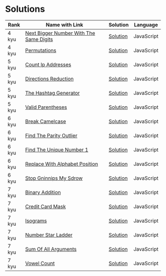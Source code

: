 # Solutions 

| Rank | Name with Link | Solution | Language |
|--|--|--|--|
| 4 kyu | [Next Bigger Number With The Same Digits](https://codewars.com/kata/next-bigger-number-with-the-same-digits) | [Solution](https://github.com/Alcadramin/codewars/blob/main/src/4kyu/next-bigger-number-with-the-same-digits.js) | JavaScript |
| 4 kyu | [Permutations](https://codewars.com/kata/permutations) | [Solution](https://github.com/Alcadramin/codewars/blob/main/src/4kyu/permutations.js) | JavaScript |
| 5 kyu | [Count Ip Addresses](https://codewars.com/kata/count-ip-addresses) | [Solution](https://github.com/Alcadramin/codewars/blob/main/src/5kyu/count-ip-addresses.js) | JavaScript |
| 5 kyu | [Directions Reduction](https://codewars.com/kata/directions-reduction) | [Solution](https://github.com/Alcadramin/codewars/blob/main/src/5kyu/directions-reduction.js) | JavaScript |
| 5 kyu | [The Hashtag Generator](https://codewars.com/kata/the-hashtag-generator) | [Solution](https://github.com/Alcadramin/codewars/blob/main/src/5kyu/the-hashtag-generator.js) | JavaScript |
| 5 kyu | [Valid Parentheses](https://codewars.com/kata/valid-parentheses) | [Solution](https://github.com/Alcadramin/codewars/blob/main/src/5kyu/valid-parentheses.js) | JavaScript |
| 6 kyu | [Break Camelcase](https://codewars.com/kata/break-camelcase) | [Solution](https://github.com/Alcadramin/codewars/blob/main/src/6kyu/break-camelcase.js) | JavaScript |
| 6 kyu | [Find The Parity Outlier](https://codewars.com/kata/find-the-parity-outlier) | [Solution](https://github.com/Alcadramin/codewars/blob/main/src/6kyu/find-the-parity-outlier.js) | JavaScript |
| 6 kyu | [Find The Unique Number 1](https://codewars.com/kata/find-the-unique-number-1) | [Solution](https://github.com/Alcadramin/codewars/blob/main/src/6kyu/find-the-unique-number-1.js) | JavaScript |
| 6 kyu | [Replace With Alphabet Position](https://codewars.com/kata/replace-with-alphabet-position) | [Solution](https://github.com/Alcadramin/codewars/blob/main/src/6kyu/replace-with-alphabet-position.js) | JavaScript |
| 6 kyu | [Stop Gninnips My Sdrow](https://codewars.com/kata/stop-gninnips-my-sdrow) | [Solution](https://github.com/Alcadramin/codewars/blob/main/src/6kyu/stop-gninnips-my-sdrow.js) | JavaScript |
| 7 kyu | [Binary Addition](https://codewars.com/kata/binary-addition) | [Solution](https://github.com/Alcadramin/codewars/blob/main/src/7kyu/binary-addition.js) | JavaScript |
| 7 kyu | [Credit Card Mask](https://codewars.com/kata/credit-card-mask) | [Solution](https://github.com/Alcadramin/codewars/blob/main/src/7kyu/credit-card-mask.js) | JavaScript |
| 7 kyu | [Isograms](https://codewars.com/kata/isograms) | [Solution](https://github.com/Alcadramin/codewars/blob/main/src/7kyu/isograms.js) | JavaScript |
| 7 kyu | [Number Star Ladder](https://codewars.com/kata/number-star-ladder) | [Solution](https://github.com/Alcadramin/codewars/blob/main/src/7kyu/number-star-ladder.js) | JavaScript |
| 7 kyu | [Sum Of All Arguments](https://codewars.com/kata/sum-of-all-arguments) | [Solution](https://github.com/Alcadramin/codewars/blob/main/src/7kyu/sum-of-all-arguments.js) | JavaScript |
| 7 kyu | [Vowel Count](https://codewars.com/kata/vowel-count) | [Solution](https://github.com/Alcadramin/codewars/blob/main/src/7kyu/vowel-count.js) | JavaScript |